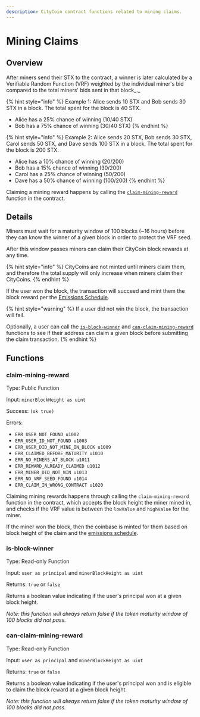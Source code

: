 ```yaml
---
description: CityCoin contract functions related to mining claims.
---
```


# Mining Claims

## Overview

After miners send their STX to the contract, a winner is later calculated by a Verifiable Random Function (VRF) weighted by the individual miner's bid compared to the total miners' bids sent in that block_._

{% hint style="info" %}
Example 1: Alice sends 10 STX and Bob sends 30 STX in a block. The total spent for the block is 40 STX.

* Alice has a 25% chance of winning (10/40 STX)
* Bob has a 75% chance of winning (30/40 STX)
{% endhint %}

{% hint style="info" %}
Example 2: Alice sends 20 STX, Bob sends 30 STX, Carol sends 50 STX, and Dave sends 100 STX in a block. The total spent for the block is 200 STX.

* Alice has a 10% chance of winning (20/200)
* Bob has a 15% chance of winning (30/200)
* Carol has a 25% chance of winning (50/200)
* Dave has a 50% chance of winning (100/200)
{% endhint %}

Claiming a mining reward happens by calling the [`claim-mining-reward`](mining-claims.md#claim-mining-reward) function in the contract.

## Details

Miners must wait for a maturity window of 100 blocks (\~16 hours) before they can know the winner of a given block in order to protect the VRF seed.

After this window passes miners can claim their CityCoin block rewards at any time.

{% hint style="info" %}
CityCoins are not minted until miners claim them, and therefore the total supply will only increase when miners claim their CityCoins.
{% endhint %}

If the user won the block, the transaction will succeed and mint them the block reward per the [Emissions Schedule](../core-protocol/token-configuration.md#emissions-schedule).

{% hint style="warning" %}
If a user did not win the block, the transaction will fail.

Optionally, a user can call the [`is-block-winner`](mining-claims.md#is-block-winner) and [`can-claim-mining-reward`](mining-claims.md#can-claim-mining-reward) functions to see if their address can claim a given block before submitting the claim transaction.
{% endhint %}

## Functions

### claim-mining-reward

Type: Public Function

Input: `minerBlockHeight as uint`

Success: `(ok true)`

Errors:

* `ERR_USER_NOT_FOUND u1002`
* `ERR_USER_ID_NOT_FOUND u1003`
* `ERR_USER_DID_NOT_MINE_IN_BLOCK u1009`
* `ERR_CLAIMED_BEFORE_MATURITY u1010`
* `ERR_NO_MINERS_AT_BLOCK u1011`
* `ERR_REWARD_ALREADY_CLAIMED u1012`
* `ERR_MINER_DID_NOT_WIN u1013`
* `ERR_NO_VRF_SEED_FOUND u1014`
* `ERR_CLAIM_IN_WRONG_CONTRACT u1020`

Claiming mining rewards happens through calling the `claim-mining-reward` function in the contract, which accepts the block height the miner mined in, and checks if the VRF value is between the `lowValue` and `highValue` for the miner.

If the miner won the block, then the coinbase is minted for them based on block height of the claim and the [emissions schedule](../core-protocol/token-configuration.md#emissions-schedule).

### is-block-winner

Type: Read-only Function

Input: `user as principal` and `minerBlockHeight as uint`

Returns: `true` or `false`

Returns a boolean value indicating if the user's principal won at a given block height.

_Note: this function will always return false if the token maturity window of 100 blocks did not pass._

### can-claim-mining-reward

Type: Read-only Function

Input: `user as principal` and `minerBlockHeight as uint`

Returns: `true` or `false`

Returns a boolean value indicating if the user's principal won and is eligible to claim the block reward at a given block height.

_Note: this function will always return false if the token maturity window of 100 blocks did not pass._
